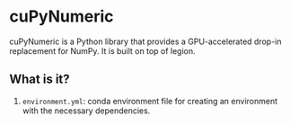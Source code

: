 # cuPyNumeric

cuPyNumeric is a Python library that provides a GPU-accelerated drop-in
replacement for NumPy. It is built on top of legion.


## What is it?

1. `environment.yml`: conda environment file for creating an environment
   with the necessary dependencies.
